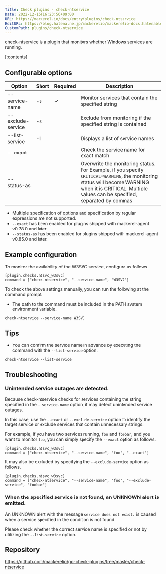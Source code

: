 ```yaml
---
Title: Check plugins - check-ntservice
Date: 2022-12-15T16:23:56+09:00
URL: https://mackerel.io/docs/entry/plugins/check-ntservice
EditURL: https://blog.hatena.ne.jp/mackerelio/mackerelio-docs.hatenablog.mackerel.io/atom/entry/4207112889945319222
CustomPath: plugins/check-ntservice
---
```


check-ntservice is a plugin that monitors whether Windows services are running.


[:contents]

<h2 id="options">Configurable options</h2>

| Option            | Short  | Required | Description                                                  |
| ----------------- | ------ | -------- | ------------------------------------------------------------ |
| --service-name    | -s     | ✓        | Monitor services that contain the specified string           |
| --exclude-service | -x     |          | Exclude from monitoring if the specified string is contained |
| --list-service    | -l     |          | Displays a list of service names                             |
| --exact           |        |          | Check the service name for exact match                       |
| --status-as       |        |          | Overwrite the monitoring status. For Example, if you specify `CRITICAL=WARNING`, the monitoring status will become WARNING when it is CRITICAL. Multiple values can be specified, separated by commas      |


- Multiple specification of options and specification by regular expressions are not supported.
- `--exact` has been enabled for plugins shipped with mackerel-agent v0.78.0 and later.
- `--status-as` has been enabled for plugins shipped with mackerel-agent v0.85.0 and later.

<h2 id="config">Example configuration</h2>

To monitor the availability of the W3SVC service, configure as follows.

```
[plugin.checks.ntsvc_w3svc]
command = ["check-ntservice", "--service-name", "W3SVC"]
```

To check the above settings manually, you can run the following at the command prompt.

- The path to the command must be included in the PATH system environment variable.

```
check-ntservice --service-name W3SVC
```

<h2 id="tips">Tips</h2>

- You can confirm the service name in advance by executing the command with the `--list-service` option.

```
check-ntservice --list-service
```

<h2 id="troubleshoot">Troubleshooting</h2>

### Unintended service outages are detected.

Because check-ntservice checks for services containing the string specified in the `--service-name` option, it may detect unintended service outages.

In this case, use the `--exact` or `--exclude-service` option to identify the target service or exclude services that contain unnecessary strings.

For example, if you have two services running, `foo` and `foobar`, and you want to monitor `foo`, you can simply specify the `--exact` option as follows.

```
[plugin.checks.ntsvc_w3svc]
command = ["check-ntservice", "--service-name", "foo", "--exact"]
```

It may also be excluded by specifying the `--exclude-service` option as follows.

```
[plugin.checks.ntsvc_w3svc]
command = ["check-ntservice", "--service-name", "foo", "--exclude-service", "foobar"]
```

### When the specified service is not found, an UNKNOWN alert is emitted.

An UNKNOWN alert with the message `service does not exist.` is caused when a service specified in the condition is not found.

Please check whether the correct service name is specified or not by utilizing the `--list-service` option.

<h2 id="repository">Repository</h2>

https://github.com/mackerelio/go-check-plugins/tree/master/check-ntservice

